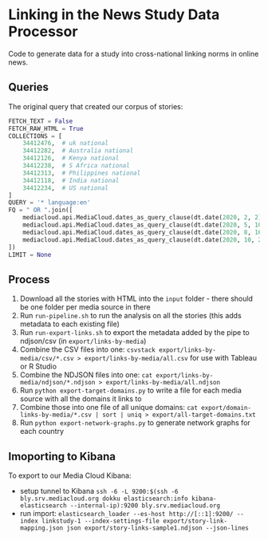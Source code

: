 Linking in the News Study Data Processor
========================================

Code to generate data for a study into cross-national linking norms in online news.

## Queries

The original query that created our corpus of stories:

```python
FETCH_TEXT = False
FETCH_RAW_HTML = True
COLLECTIONS = [
    34412476,  # uk national
    34412282,  # Australia national
    34412126,  # Kenya national
    34412238,  # S Africa national
    34412313,  # Philippines national
    34412118,  # India national
    34412234,  # US national
]
QUERY = '* language:en'
FQ = " OR ".join([
    mediacloud.api.MediaCloud.dates_as_query_clause(dt.date(2020, 2, 2), dt.date(2020, 2, 8)),  # inclusive
    mediacloud.api.MediaCloud.dates_as_query_clause(dt.date(2020, 5, 10), dt.date(2020, 5, 16)),  # inclusive
    mediacloud.api.MediaCloud.dates_as_query_clause(dt.date(2020, 8, 16), dt.date(2020, 8, 22)),  # inclusive
    mediacloud.api.MediaCloud.dates_as_query_clause(dt.date(2020, 10, 25), dt.date(2020, 10, 31))  # inclusive
])
LIMIT = None
```

## Process

1. Download all the stories with HTML into the `input` folder - there should be one folder per media source in there
2. Run `run-pipeline.sh` to run the analysis on all the stories (this adds metadata to each existing file)
3. Run `run-export-links.sh` to export the metadata added by the pipe to ndjson/csv (in `export/links-by-media`) 
4. Combine the CSV files into one: `csvstack export/links-by-media/csv/*.csv > export/links-by-media/all.csv` for use
with Tableau or R Studio
5. Combine the NDJSON files into one: `cat export/links-by-media/ndjson/*.ndjson > export/links-by-media/all.ndjson`
6. Run `python export-target-domains.py` to write a file for each media source with all the domains it links to
7. Combine those into one file of all unique domains: `cat export/domain-links-by-media/*.csv | sort | uniq > export/all-target-domains.txt`
8. Run `python export-network-graphs.py` to generate network graphs for each country

## Imoporting to Kibana

To export to our Media Cloud Kibana:
 * setup tunnel to Kibana `ssh -6 -L 9200:$(ssh -6 bly.srv.mediacloud.org dokku elasticsearch:info kibana-elasticsearch --internal-ip):9200 bly.srv.mediacloud.org`
 * run import: `elasticsearch_loader --es-host http://[::1]:9200/ --index linkstudy-1 --index-settings-file export/story-link-mapping.json json export/story-links-sample1.ndjson --json-lines`
 